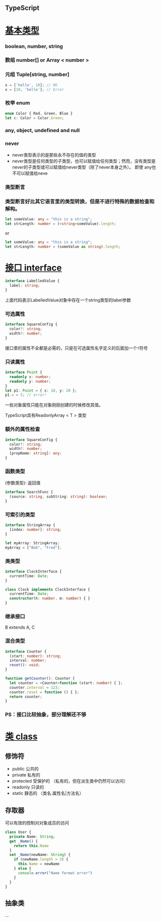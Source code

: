## TypeScript

# [基本类型](https://www.tslang.cn/docs/handbook/basic-types.html)
### boolean, number, string 
### 数组 number[] or Array < number > 
### 元组 Tuple[string, number]
~~~typescript
x = ['hello', 10]; // OK
x = [10, 'hello']; // Error
~~~
### 枚举 enum
~~~typescript
enum Color { Red, Green, Blue }
let c: Color = Color.Green;
~~~
### any, object, undefined and null

### never
  - never类型表示的是那些永不存在的值的类型
  - never类型是任何类型的子类型，也可以赋值给任何类型；然而，没有类型是never的子类型或可以赋值给never类型（除了never本身之外）。 即使 any也不可以赋值给neve

### 类型断言
### 类型断言好比其它语言里的类型转换，但是不进行特殊的数据检查和解构。
``` typescript
let someValue: any = "this is a string";
let strLength: number = (<string>someValue).length;
```
or
  ``` typescript
let someValue: any = "this is a string";
let strLength: number = (someValue as string).length;
```
# [接口 interface](https://www.tslang.cn/docs/handbook/interfaces.html)
~~~typescript
interface LabelledValue {
  label: string;
}
~~~
  上面代码表示LabelledValue对象中存在一个string类型的label参数
### 可选属性
~~~typescript
interface SquareConfig {
  color?: string;
  width?: number;
}
~~~
  接口里的属性不全都是必需的，只是在可选属性名字定义的后面加一个`?`符号

### 只读属性
~~~typescript
interface Point {
  readonly x: number;
  readonly y: number;
}
let p1: Point = { x: 10, y: 20 };
p1.x = 5; // error!
~~~
  一些对象属性只能在对象刚刚创建的时候修改其值。

TypeScript具有ReadonlyArray < T > 类型
### 额外的属性检查
~~~typescript
interface SquareConfig {
  color?: string;
  width?: number;
  [propName: string]: any;
}
~~~ 
### 函数类型
  (参数类型): 返回值
~~~typescript
interface SearchFunc {
  (source: string, subString: string): boolean;
}
~~~
### 可索引的类型
~~~typescript
interface StringArray {
  [index: number]: string;
}

let myArray: StringArray;
myArray = ["Bob", "Fred"];
~~~
### 类类型
~~~typescript
interface ClockInterface {
  currentTime: Date;
}

class Clock implements ClockInterface {
  currentTime: Date;
  constructor(h: number, m: number) { }
}
~~~
### 继承接口
B extends A, C
### 混合类型
~~~typescript
interface Counter {
  (start: number): string;
  interval: number;
  reset(): void;
}

function getCounter(): Counter {
  let counter = <Counter>function (start: number) { };
  counter.interval = 123;
  counter.reset = function () { };
  return counter;
}
~~~
### PS：接口比较抽象，部分理解还不够
# [类 class](https://www.tslang.cn/docs/handbook/classes.html)
  ## 修饰符
- public 公共的
- private 私有的
- protected 受保护的 （私有的，但在派生类中仍然可以访问）
- readonly 只读的
- static 静态的 （类名.属性名|方法名）
## 存取器
可以有效的控制对对象成员的访问
~~~typescript
class User {
  private Name: String;
  get _Name() {
    return this.Name
  }
  set _Name(newName: String) {
    if (newName.length > 3) {
      this.Name = newName
    } else {
      console.error("Name format error")
    }
  }
}
~~~
## 抽象类
...